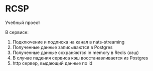 # RCSP

Учебный проект

В сервисе:
<ol>
  <li>Подключение и подписка на канал в nats-streaming</li>
  <li>Полученные данные записываются в Postgres</li>
  <li>Полученные данные сохраняются in memory в Redis (кэш)</li>
  <li>В случае падения сервиса кэш восстанавливается из Postgres</li>
  <li>http сервер, выдающий данные по id</li>
</ol>

